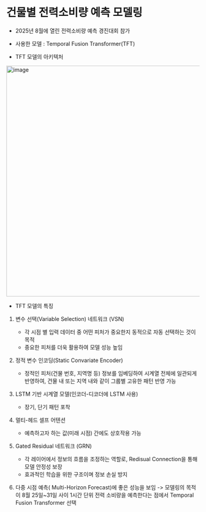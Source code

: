 # 건물별 전력소비량 예측 모델링

- 2025년 8월에 열린 전력소비량 예측 경진대회 참가
- 사용한 모델 : Temporal Fusion Transformer(TFT)

- TFT 모델의 아키텍처 
<img width="1070" height="603" alt="image" src="https://github.com/user-attachments/assets/c722c670-76a3-4e56-b79c-281a83a2394c" />


- TFT 모델의 특징
1. 변수 선택(Variable Selection) 네트워크 (VSN)
    - 각 시점 별 입력 데이터 중 어떤 피처가 중요한지 동적으로 자동 선택하는 것이 목적
    - 중요한 피처를 더욱 활용하여 모델 성능 높임
      
2. 정적 변수 인코딩(Static Convariate Encoder)
    - 정적인 피처(건물 번호, 지역명 등) 정보를 임베딩하여 시계열 전체에 일관되게 반영하여, 건물 내 또는 지역 내와 같이 그룹별 고유한 패턴 반영 가능
      
3. LSTM 기반 시계열 모델(인코더-디코더에 LSTM 사용)
    - 장기, 단기 패턴  포착
      
4. 멀티-헤드 셀프 어텐션
    - 예측하고자 하는 값(미래 시점) 간에도 상호작용 가능
      
5. Gated Residual 네트워크 (GRN)
    - 각 레이어에서 정보의 흐름을 조정하는 역할로, Redisual Connection을 통해 모델 안정성 보장
    - 효과적인 학습을 위한 구조이며 정보 손실 방지 

6. 다중 시점 예측( Multi-Horizon Forecast)에 좋은 성능을 보임
   -> 모델링의 목적이 8월 25일~31일 사이 1시간 단위 전력 소비량을 예측한다는 점에서 Temporal Fusion Transformer 선택
